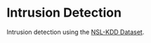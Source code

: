 # Intrusion Detection

Intrusion detection using the [NSL-KDD Dataset](http://kdd.ics.uci.edu/databases/kddcup99/). 